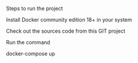 Steps to run the project

Install Docker community edition 18+ in your system

Check out the sources code from this GIT project

Run the command

docker-compose up
